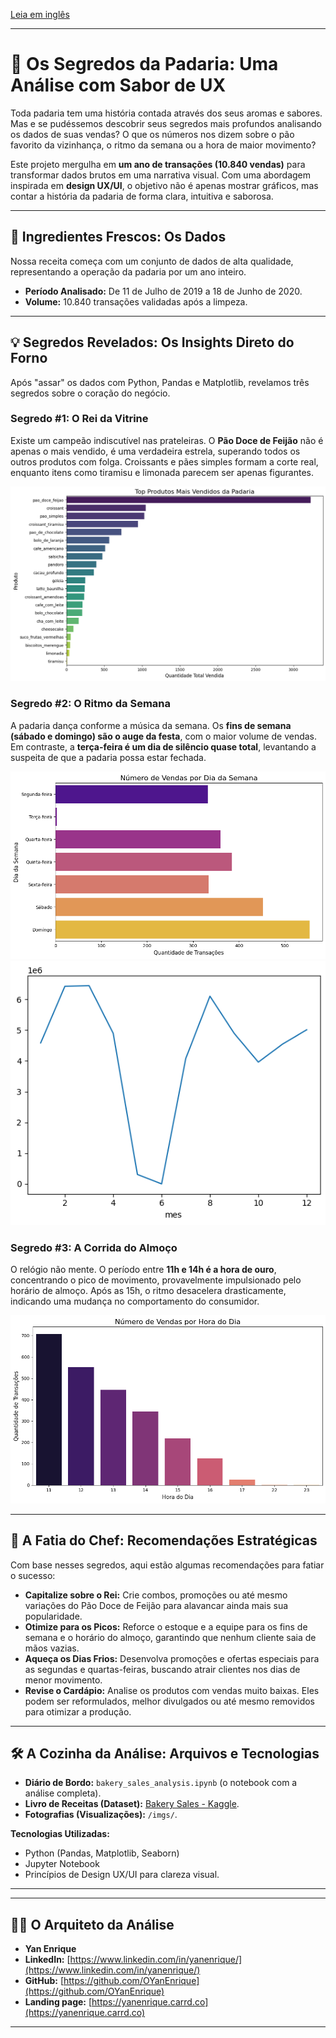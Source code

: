 
[Leia em inglês](README.md)

---

# 🥐 Os Segredos da Padaria: Uma Análise com Sabor de UX

Toda padaria tem uma história contada através dos seus aromas e sabores. Mas e se pudéssemos descobrir seus segredos mais profundos analisando os dados de suas vendas? O que os números nos dizem sobre o pão favorito da vizinhança, o ritmo da semana ou a hora de maior movimento?

Este projeto mergulha em **um ano de transações (10.840 vendas)** para transformar dados brutos em uma narrativa visual. Com uma abordagem inspirada em **design UX/UI**, o objetivo não é apenas mostrar gráficos, mas contar a história da padaria de forma clara, intuitiva e saborosa.

---

## 🥖 Ingredientes Frescos: Os Dados

Nossa receita começa com um conjunto de dados de alta qualidade, representando a operação da padaria por um ano inteiro.

* **Período Analisado:** De 11 de Julho de 2019 a 18 de Junho de 2020.
* **Volume:** 10.840 transações validadas após a limpeza.

---

## 💡 Segredos Revelados: Os Insights Direto do Forno

Após "assar" os dados com Python, Pandas e Matplotlib, revelamos três segredos sobre o coração do negócio.

### Segredo #1: O Rei da Vitrine
Existe um campeão indiscutível nas prateleiras. O **Pão Doce de Feijão** não é apenas o mais vendido, é uma verdadeira estrela, superando todos os outros produtos com folga. Croissants e pães simples formam a corte real, enquanto itens como tiramisu e limonada parecem ser apenas figurantes.

![Produtos mais vendidos](produtos_mais_vendidos.png)

### Segredo #2: O Ritmo da Semana
A padaria dança conforme a música da semana. Os **fins de semana (sábado e domingo) são o auge da festa**, com o maior volume de vendas. Em contraste, a **terça-feira é um dia de silêncio quase total**, levantando a suspeita de que a padaria possa estar fechada.

![Número de vendas por dia](numero_de_vendas_por_dia.png)
![Número de vendas ao longo do tempo](vendas_ao_longo_do_tempo.png)

### Segredo #3: A Corrida do Almoço
O relógio não mente. O período entre **11h e 14h é a hora de ouro**, concentrando o pico de movimento, provavelmente impulsionado pelo horário de almoço. Após as 15h, o ritmo desacelera drasticamente, indicando uma mudança no comportamento do consumidor.

![Número de vendas por hora](numero_de_vendas_por_hora.png)

---

## 🍰 A Fatia do Chef: Recomendações Estratégicas

Com base nesses segredos, aqui estão algumas recomendações para fatiar o sucesso:

* **Capitalize sobre o Rei:** Crie combos, promoções ou até mesmo variações do Pão Doce de Feijão para alavancar ainda mais sua popularidade.
* **Otimize para os Picos:** Reforce o estoque e a equipe para os fins de semana e o horário do almoço, garantindo que nenhum cliente saia de mãos vazias.
* **Aqueça os Dias Frios:** Desenvolva promoções e ofertas especiais para as segundas e quartas-feiras, buscando atrair clientes nos dias de menor movimento.
* **Revise o Cardápio:** Analise os produtos com vendas muito baixas. Eles podem ser reformulados, melhor divulgados ou até mesmo removidos para otimizar a produção.

---

## 🛠️ A Cozinha da Análise: Arquivos e Tecnologias

* **Diário de Bordo:** `bakery_sales_analysis.ipynb` (o notebook com a análise completa).
* **Livro de Receitas (Dataset):** [Bakery Sales - Kaggle](https://www.kaggle.com/datasets/hosubjeong/bakery-sales).
* **Fotografias (Visualizações):** `/imgs/`.

**Tecnologias Utilizadas:**
* Python (Pandas, Matplotlib, Seaborn)
* Jupyter Notebook
* Princípios de Design UX/UI para clareza visual.

---

---

## 👨‍💻 O Arquiteto da Análise

* **Yan Enrique**
* **LinkedIn:** [https://www.linkedin.com/in/yanenrique/](https://www.linkedin.com/in/yanenrique/)
* **GitHub:** [https://github.com/OYanEnrique](https://github.com/OYanEnrique)
* **Landing page:** [https://yanenrique.carrd.co](https://yanenrique.carrd.co)
---

